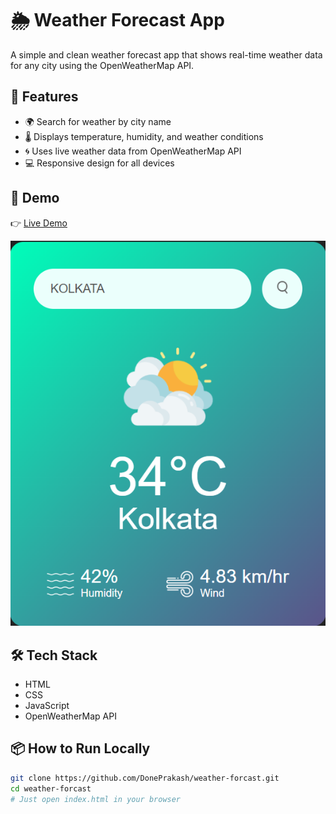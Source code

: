 # 🌦️ Weather Forecast App

A simple and clean weather forecast app that shows real-time weather data for any city using the OpenWeatherMap API.

## 🔧 Features

- 🌍 Search for weather by city name
- 🌡️ Displays temperature, humidity, and weather conditions
- 🌀 Uses live weather data from OpenWeatherMap API
- 💻 Responsive design for all devices

## 🚀 Demo

👉 [Live Demo](https://your-live-link.netlify.app)

![Screenshot](./screenshot.png) <!-- Optional: Add a screenshot -->

## 🛠️ Tech Stack

- HTML
- CSS
- JavaScript
- OpenWeatherMap API

## 📦 How to Run Locally

```bash
git clone https://github.com/DonePrakash/weather-forcast.git
cd weather-forcast
# Just open index.html in your browser
